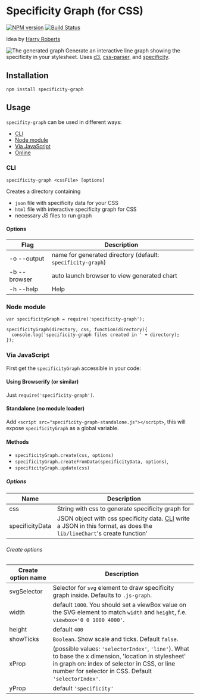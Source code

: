 # Specificity Graph (for CSS)
[![NPM version](https://badge.fury.io/js/specificity-graph.svg)](http://badge.fury.io/js/specificity-graph)
[![Build Status](https://travis-ci.org/pocketjoso/specificity-graph.svg?branch=master)](https://travis-ci.org/pocketjoso/specificity-graph)

Idea by [Harry Roberts](http://csswizardry.com/2014/10/the-specificity-graph/)

![The generated graph](https://raw.githubusercontent.com/pocketjoso/specificity-graph/master/img/example-graph.png)
Generate an interactive line graph showing the specificity in your stylesheet. Uses [d3](https://github.com/mbostock/d3), [css-parser](https://github.com/reworkcss/css-parse), and [specificity](https://github.com/keeganstreet/specificity).

## Installation
`npm install specificity-graph`

## Usage
`specifity-graph` can be used in different ways:
* [CLI](#cli)
* [Node module](#node-module)
* [Via JavaScript](#via-javascript)
* [Online](http://jonassebastianohlsson.com/specificity-graph/)

### CLI
`specificity-graph <cssFile> [options]`

Creates a directory containing
* `json` file with specificity data for your CSS
* `html` file with interactive specificity graph for CSS
* necessary JS files to run graph

#### Options
| Flag             | Description
| ---------------- | ------------- |
| -o --output      | name for generated directory (default: `specificity-graph`) |
| -b --browser     | auto launch browser to view generated chart                 |
| -h --help        | Help                                                        |

### Node module
```
var specificityGraph = require('specificity-graph');

specificityGraph(directory, css, function(directory){
  console.log('specificity-graph files created in ' + directory);
});
```

### Via JavaScript
First get the `specificityGraph` accessible in your code:

#### Using Browserify (or similar)
Just `require('specificity-graph')`.

#### Standalone (no module loader)
Add `<script src="specificity-graph-standalone.js"></script>`,
this will expose `specificityGraph` as a global variable.

#### Methods
* `specificityGraph.create(css, options)`
* `specificityGraph.createFromData(specificityData, options)`,
* `specificityGraph.update(css)`

##### Options
| Name             | Description
| ---------------- | ------------- |
| css              | String with css to generate specificity graph for |
| specificityData  | JSON object with css specificity data. [CLI](#CLI) write a JSON in this format, as does the `lib/lineChart`'s create function' |

###### Create options
| Create option name   | Description
| -------------------- | ------------- |
| svgSelector          | Selector for `svg` element to draw specificity graph inside. Defaults to `.js-graph`. |
| width                | default `1000`. You should set a viewBox value on the SVG element to match `width` and `height`, f.e. `viewbox='0 0 1000 4000'`. |
| height               | default `400` |
| showTicks            | `Boolean`. Show scale and ticks. Default `false`. |
| xProp                | (possible values: `'selectorIndex'`, `'line'`). What to base the x dimension, 'location in stylesheet' in graph on: index of selector in CSS, or line number for selector in CSS. Default `'selectorIndex'`. |
| yProp                | default `'specificity'` |
